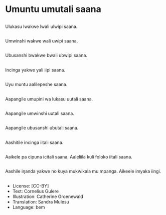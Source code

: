 # Umuntu umutali saana

##
Ulukasu lwakwe lwali ulwipi saana.

##
Umwinshi wakwe wali uwipi saana.

##
Ubusanshi bwakwe bwali ubwipi saana.

##
Incinga yakwe yali iipi saana.

##
Uyu muntu aalilepeshe saana.

##
Aapangile umupini wa lukasu uutali saana.

##
Aapangile umwinshi uutali saana.

##
Aapangile ubusanshi ubutali saana.

##
Aashitile incinga iitali saana.

##
Aaikele pa cipuna icitali saana. Aaleliila kuli foloko iitali saana.

##
Aashile iŋanda yakwe no kuya mukwikala mu mpanga. Aikeele imyaka iingi.

##
* License: [CC-BY]
* Text: Cornelius Gulere
* Illustration: Catherine Groenewald
* Translation: Sandra Mulesu
* Language: bem
